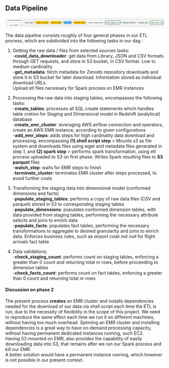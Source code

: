 ## Data Pipeline  

![Airflow Pipeline Steps](img/pipeline.png "Airflow PipelineSteps")

The data pipeline consists roughly of four general phases in our ETL process, which are subdivided into the following tasks in our dag :  
1. Getting the raw data / files from selected sources tasks:  
-__covid_data_downloader__: get data from Library, JSON and CSV formats through GET requests, and store in S3 bucket, in CSV format. Low to medium cardinality  
-__get_metadata__: fetch metadata for Zenodo repository downloads and store it in S3 bucket for later download. Information stored as individual download URLs.  
Upload etl files necessary for Spark process on EMR instances  

2. Processing the raw data into staging tables, encompasses the following tasks:  
-__create_tables__: processes all SQL create statements which handles table cretion for Staging and Dimensional model in Redshift (analytical) database  
-__create_emr_cluster__: leveraging AWS airflow connection and operators, create an AWS EMR instance, according to given configurations  
-__add_emr_steps__: adds steps for high cardinality data download and processing, encompassing __(1) shell script step__ > Mounts s3 as file system and downloads files using wget and metadata files generated in step 1, and __(2) spark step__ > performs spark transformation, using etl process uploaded to S3 on first phase. Writes Spark resulting files to __S3 parquet__ files   
-__watch_step__: waits for EMR steps to finish  
-__terminate_cluster__: terminates EMR cluster after steps processed, to avoid further costs  

3. Transforming the staging data into dimensional model (conformed dimensions and facts)   
-__populate_staging_tables__: performs a copy of raw data files (CSV and parquet) stored in S3 to corresponding staging tables  
-__populate_dimensions__: populates conformed dimension tables, with data provided from staging tables, performing the necessary attribute selects and joins to enrich data    
-__populate_facts__: populates fact tables, performing the necessary transformations to aggregate to desired granularity and joins to enrich data. Enforces business rules, such as _airport code not null_ for flight arrivals fact table   
4. Data validations;  
-__check_staging_count__: performs count on staging tables, enforcing a greater than 0 count and returning total nr rows, before proceeding to dimension tables  
-__check_facts_count__: performs count on fact tables, enforcing a greater than 0 count and returning total nr rows  


#### Discussion on phase 2  
The present process __creates__ an EMR cluster and installs dependencies needed for the download of our data via shell script each time the ETL is run, due to the necessity of flexibility in the scope of this project. We need to reproduce the same effect each time we run it on different machines, without having too much overhead. Spinning an EMR cluster and installing dependencies is a great way to have on-demand processing capacity, without having permanent dedicated instances running, such EC2.  
Having S3 mounted on EMR, also provides the capability of easily downloading data into S3, that remains after we run our Spark process and kill our EMR.  
A better solution would have a permanent instance running, which however is not possible in our present context.  
